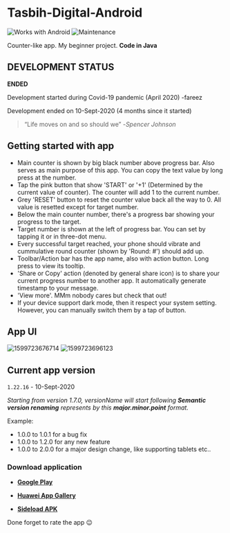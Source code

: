 # Tasbih-Digital-Android

![Works with Android](https://img.shields.io/badge/Works_with-Android-green?style=flat-square)
![Maintenance](https://img.shields.io/maintenance/no/2020)

Counter-like app. My beginner project. **Code in Java**

## DEVELOPMENT STATUS

**ENDED**

Development started during Covid-19 pandemic (April 2020) -fareez

Development ended on 10-Sept-2020 (4 months since it started)

> “Life moves on and so should we” -*Spencer Johnson*

## Getting started with app

- Main counter is shown by big black number above progress bar. Also serves as main purpose of this app. You can copy the text value by long press at the number.
- Tap the pink button that show 'START' or '+1' (Determined by the current value of counter). The counter will add 1 to the current number.
- Grey 'RESET' button to reset the counter value back all the way to 0. All value is resetted except for target number.
- Below the main counter number, there's a progress bar showing your progress to the target.
- Target number is shown at the left of progress bar. You can set by tapping it or in three-dot menu.
- Every successful target reached, your phone should vibrate and cummulative round counter (shown by 'Round: #') should add up.
- Toolbar/Action bar has the app name, also with action button. Long press to view its tooltip.
- 'Share or Copy' action (denoted by general share icon) is to share your current progress number to another app. It automatically generate timestamp to your message.
- 'View more'. MMm nobody cares but check that out!
- If your device support dark mode, then it respect your system setting. However, you can manually switch them by a tap of button.

## App UI

![1599723676714](https://user-images.githubusercontent.com/60868965/92742972-b2efa700-f3b2-11ea-8841-fee301fe8f9d.png)
![1599723696123](https://user-images.githubusercontent.com/60868965/92742981-b4b96a80-f3b2-11ea-8fa6-66d3f543f2c9.png)


## Current app version

`1.22.16` - 10-Sept-2020

_Starting from version 1.7.0, versionName will start following **Semantic version renaming** represents by this **major.minor.point** format._

Example:

- 1.0.0 to 1.0.1 for a bug fix
- 1.0.0 to 1.2.0 for any new feature
- 1.0.0 to 2.0.0 for a major design change, like supporting tablets etc..

### Download application

- [**Google Play**](https://play.google.com/store/apps/details?id=com.maplerr.tasbihdigitalandroid)

- [**Huawei App Gallery**](https://appgallery.cloud.huawei.com/marketshare/app/C102204673?locale=en_GB&source=appshare&subsource=C102204673)

- [**Sideload APK**](https://github.com/fareezMaple/Tasbih-Digital-Android/releases)

Done forget to rate the app :wink:
